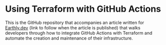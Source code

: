 # Using Terraform with GitHub Actions
This is the GitHub repository that accompanies an article written for [Earthly.dev](https://earthly.dev) (link to follow when the article is published) that walks developers through how to integrate GitHub Actions with Terraform and automate the creation and maintenance of their infrastructure.
